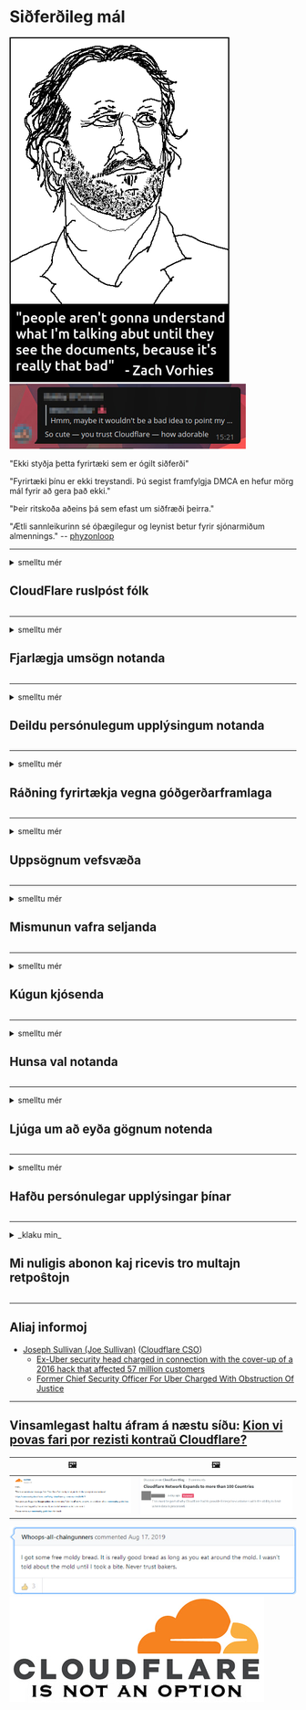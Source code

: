 # Siðferðileg mál

![](../image/itsreallythatbad.jpg)
![](../image/telegram/c81238387627b4bfd3dcd60f56d41626.jpg)

"Ekki styðja þetta fyrirtæki sem er ógilt siðferði"

"Fyrirtæki þínu er ekki treystandi. Þú segist framfylgja DMCA en hefur mörg mál fyrir að gera það ekki."

"Þeir ritskoða aðeins þá sem efast um siðfræði þeirra."

"Ætli sannleikurinn sé óþægilegur og leynist betur fyrir sjónarmiðum almennings."  -- [phyzonloop](https://twitter.com/phyzonloop)


---


<details>
<summary>smelltu mér

## CloudFlare ruslpóst fólk
</summary>


Cloudflare er að senda ruslpóst til notenda sem ekki eru Cloudflare.

- Sendu aðeins tölvupóst til áskrifenda sem hafa skráð sig
- Þegar notandinn segir „stöðva“, hættu þá að senda tölvupóst

Það er svo einfalt. En Cloudflare er alveg sama.
Cloudflare sagði að notkun þeirra geti stöðvað alla ruslpósts eða árásarmanna.
Hvernig getum við stöðvað Cloudflare án þess að virkja Cloudflare?


| 🖼 | 🖼 |
| --- | --- |
| ![](../image/cfspam01.jpg) | ![](../image/cfspam03.jpg) |
| ![](../image/cfspam02.jpg) | ![](../image/cfspambrittany.jpg)<br>![](../image/cfspamtwtr.jpg) |
| ![](../image/cfspam04.jpg) | ![](../image/cfspam05.jpg) |

</details>

---

<details>
<summary>smelltu mér

## Fjarlægja umsögn notanda
</summary>


Ritskoðar neikvæðar umsagnir um skýjakljúfur.
Ef þú birtir and-Cloudflare texta á Twitter, hefur þú tækifæri til að fá svar frá starfsmanni Cloudflare með skilaboðunum „Nei, það er ekki“.
Ef þú leggur fram neikvæða umsögn á einhverri skoðunarvefsíðu munu þeir reyna að ritskoða það.


| 🖼 | 🖼 |
| --- | --- |
| ![](../image/cfcenrev_01.jpg)<br>![](../image/cfcenrev_02.jpg) | ![](../image/cfcenrev_03.jpg) |

</details>

---

<details>
<summary>smelltu mér

## Deildu persónulegum upplýsingum notanda
</summary>


Cloudflare er með gríðarlegt áreitni vandamál.
Cloudflare deilir persónulegum upplýsingum þeirra sem kvarta yfir hýstum vefsvæðum.
Þeir biðja þig stundum um að leggja fram þitt sanna skilríki.
Ef þú vilt ekki verða fyrir áreitni, árásum, strái eða drepnum, þá skaltu halda þér fjarri Cloudflared vefsíðum.


| 🖼 | 🖼 |
| --- | --- |
| ![](../image/cfdox_what.jpg) | ![](../image/cfdox_swat.jpg) |
| ![](../image/cfdox_kill.jpg) | ![](../image/cfdox_threat.jpg) |
| ![](../image/cfdox_dox.jpg) | ![](../image/cfdox_ex1.jpg) |
| ![](../image/cfabuseform.jpg) | ![](../image/cfdox_ex2.jpg) |

</details>

---

<details>
<summary>smelltu mér

## Ráðning fyrirtækja vegna góðgerðarframlaga
</summary>


CloudFlare biður um framlög til góðgerðarmála.
Það er alveg hræðilegt að amerískt fyrirtæki myndi biðja um góðgerðarstarfsemi samhliða sjálfseignarstofnunum sem hafa góð mál.
Ef þér líkar vel við að hindra fólk eða eyða tíma annarra, gætirðu viljað panta pizzur fyrir starfsmenn Cloudflare.


![](../image/cfdonate.jpg)

</details>

---

<details>
<summary>smelltu mér

## Uppsögnum vefsvæða
</summary>


Hvað muntu gera ef vefsvæðið þitt fer skyndilega niður?
Fregnir herma að Cloudflare sé að eyða stillingum notanda eða stöðva þjónustu án fyrirvara, hljóðalaust.
Við mælum með að þú finnir betri þjónustuaðila.

![](../image/cftmnt.jpg)

</details>

---

<details>
<summary>smelltu mér

## Mismunun vafra seljanda
</summary>


CloudFlare veitir þeim sem nota Firefox ívilnandi meðferð meðan þeir veita notendum non-Tor-Browser fjandsamlegri meðferð en Tor.
Notendur Tor sem neita með réttu að framkvæma javascript sem ekki eru frjálsir fá einnig fjandsamlega meðferð.
Þessi aðgangsójöfnuður er misnotkun á hlutleysi netsins og vald misnotkun.

![](../image/browdifftbcx.gif)

- Vinstri: Tor vafri, hægri: Chrome. Sama IP-tala.

![](../image/browserdiff.jpg)

- Vinstri: Tor vafra Javascript óvirkt, kex virk
- Hægri: Chrome Javascript virkt, kex óvirk

![](../image/cfsiryoublocked.jpg)

- QuteBrowser (minni vafri) án Tor (Clearnet IP)

| ***Vafri*** | ***Aðgangur að meðferð*** |
| --- | --- |
| Tor Browser (Javascript virkt) | aðgangur leyfður |
| Firefox (Javascript virkt) | aðgangur niðurbrotinn |
| Chromium (Javascript virkt) | aðgangur niðurbrotinn |
| Chromium or Firefox (Javascript óvirkt) | aðgangi hafnað |
| Chromium or Firefox (Fótspor óvirk) | aðgangi hafnað |
| QuteBrowser | aðgangi hafnað |
| lynx | aðgangi hafnað |
| w3m | aðgangi hafnað |
| wget | aðgangi hafnað |


Af hverju ekki að nota hljóðhnapp til að leysa auðvelda áskorun?

Já, það er til hljóðhnappur, en hann virkar ekki alltaf yfir Tor.
Þú færð þessi skilaboð þegar þú smellir á þau:

```
Reyndu aftur seinna
Tölvan þín eða netið gæti verið að senda sjálfvirkar fyrirspurnir.
Til að vernda notendur okkar getum við ekki afgreitt beiðni þína núna.
Frekari upplýsingar er að finna á hjálparsíðunni okkar
```

</details>

---

<details>
<summary>smelltu mér

## Kúgun kjósenda
</summary>


Kjósendur í bandarískum ríkjum skrá sig til að greiða atkvæði á endanum í gegnum vefsíðu ríkisráðuneytisins í því ríki sem þeir búa.
Skrifstofur stjórnvalda með repúblikana stjórna kjósendum með því að nálgast heimasíðu ríkisráðuneytisins í gegnum Cloudflare.
Fjandsamleg meðferð Cloudflare á notendum Tor, MITM stöðu sinni sem miðstýrðs alþjóðlegs eftirlitsstaðar og skaðlegt hlutverk þess gerir væntanlega kjósendur trega til að skrá sig.
Sérstaklega frjálshyggjumenn hafa tilhneigingu til að faðma einkalíf.
Skráningarform kjósenda safnar viðkvæmum upplýsingum um pólitískt halla kjósandans, persónulegt heimilisfang, kennitala og fæðingardag.
Flest ríki búa aðeins til hlutmengi af þeim upplýsingum sem eru aðgengilegar en Cloudflare sér allar þessar upplýsingar þegar einhver skráir sig til að kjósa.

Athugið að pappírsskráning sniðgangur ekki Cloudflare vegna þess að skrifstofustjóri starfsmanna gagnafærslu mun líklega nota Cloudflare vefsíðuna til að færa gögnin inn.

| 🖼 | 🖼 |
| --- | --- |
| ![](../image/cfvotm_01.jpg) | ![](../image/cfvotm_02.jpg) |

- Change.org er fræg vefsíða til að safna atkvæðum og grípa til aðgerða.
“fólk alls staðar er að hefja herferðir, virkja stuðningsmenn og vinna með ákvörðunaraðilum til að keyra lausnir.”
Því miður geta margir alls ekki skoðað breyting.org vegna árásargjarns síu Cloudflare.
Þeim er lokað á að undirrita erindið og útiloka þá frá lýðræðislegu ferli.
Að nota annan vettvang sem ekki er skýjaður eins og OpenPetition hjálpar til við að bæta úr vandanum.

| 🖼 | 🖼 |
| --- | --- |
| ![](../image/changeorgasn.jpg) | ![](../image/changeorgtor.jpg) |

- „Atheníska verkefnið“ í Cloudflare býður upp á ókeypis verndun fyrirtækja á vettvangi ríkis og sveitarfélaga.
Þeir sögðu „kjörmenn þeirra geta nálgast upplýsingar um kosningar og skráningu kjósenda“ en þetta er lygi vegna þess að margir geta einfaldlega ekki vafrað um síðuna.

</details>

---

<details>
<summary>smelltu mér

## Hunsa val notanda
</summary>


Ef þú afþakkar eitthvað, reiknarðu með að þú fáir engan tölvupóst um það.
Cloudflare hunsa val notenda og deila gögnum með þriðja aðila fyrirtæki án samþykkis viðskiptavinarins.
Ef þú ert að nota ókeypis áætlunina þína, senda þeir stundum tölvupóst til þín þar sem þú biður um að kaupa mánaðarlega áskrift.

![](../image/cfviopl_tp.jpg)

</details>

---

<details>
<summary>smelltu mér

## Ljúga um að eyða gögnum notenda
</summary>


Samkvæmt bloggi þessa fyrrverandi skýjublaðs viðskiptavinar, þá lygar Cloudflare um að eyða reikningum.
Nú á dögum geyma mörg fyrirtæki gögnin þín eftir að þú hefur lokað eða eytt reikningnum þínum.
Flest góð fyrirtæki nefna það í persónuverndarstefnu sinni.
Skýjakljúfa? Nei.

```
2019-08-05 CloudFlare sendi mér staðfestingu á því að þeir hefðu fjarlægt reikninginn minn.
2019-10-02 Ég fékk tölvupóst frá CloudFlare „af því að ég er viðskiptavinur“
```

Cloudflare vissi ekki um orðið „remove“.
Ef það er raunverulega fjarlægt, hvers vegna fékk þessi fyrrverandi viðskiptavinur tölvupóst?
Hann nefndi einnig að persónuverndarstefna Cloudflare minnist ekki á það.

```
Í nýrri persónuverndarstefnu þeirra er ekki minnst á að geyma gögn í eitt ár.
```

![](../image/cfviopl_notdel.jpg)

Hvernig geturðu treyst Cloudflare ef persónuverndarstefna þeirra er LIE?

</details>

---

<details>
<summary>smelltu mér

## Hafðu persónulegar upplýsingar þínar
</summary>


Það er erfitt að eyða Cloudflare reikningi.

```
Sendu fram miða í flokknum „Reikningur“,
og biðja um eyðingu reikninga í skilaboðunum.
Þú mátt ekki hafa nein lén eða kreditkort tengt reikningnum þínum áður en þú biður um eyðingu.
```

Þú færð þennan staðfestingarpóst.

![](../image/cf_deleteandkeep.jpg)

„Við erum byrjaðir að vinna úr beiðni þinni um eyðingu“ en „Við munum halda áfram að geyma persónulegar upplýsingar þínar“.

Geturðu „treyst“ þessu?

</details>

---

<details>
<summary>_klaku min_

## Mi nuligis abonon kaj ricevis tro multajn retpoŝtojn
</summary>


La uzanto nuligis sian 'Cloudflare stream' abonon kaj li ricevas retpoŝtajn memorigilojn ĉiutage por rememorigi lin pri nuligita abono.
Ne estas malaprobita butono. Kiel vi ĉesas ĉi tiun frenezon?

![](../image/barrageemailcancelsubscription.jpg)

Cloudflare diris al ĉi tiu uzanto kontakti subtenteamo kaj peti ĉiujn viajn enhavojn forigi.

- [t](https://web.archive.org/web/20210412165334/https://twitter.com/JohnHaldson/status/1381651569247088650)

</details>

---

## Aliaj informoj

- [Joseph Sullivan (Joe Sullivan)](../cloudflare_inc/cloudflare_members.md) ([Cloudflare CSO](https://twitter.com/eastdakota/status/1296522269313785862))
  - [Ex-Uber security head charged in connection with the cover-up of a 2016 hack that affected 57 million customers](https://www.businessinsider.com/uber-data-hack-security-head-joe-sullivan-charged-cover-up-2020-8)
  - [Former Chief Security Officer For Uber Charged With Obstruction Of Justice](https://www.justice.gov/usao-ndca/pr/former-chief-security-officer-uber-charged-obstruction-justice)


---

## Vinsamlegast haltu áfram á næstu síðu:   [Kion vi povas fari por rezisti kontraŭ Cloudflare?](is.action.md)

|  🖼  |  🖼 |
| --- | --- |
| ![](../image/cfcommunity_ban.jpg) | ![](../image/censor_cloudflare_blogcomment.jpg) |

![](../image/freemoldybread.jpg)
![](../image/cfisnotanoption.jpg)
